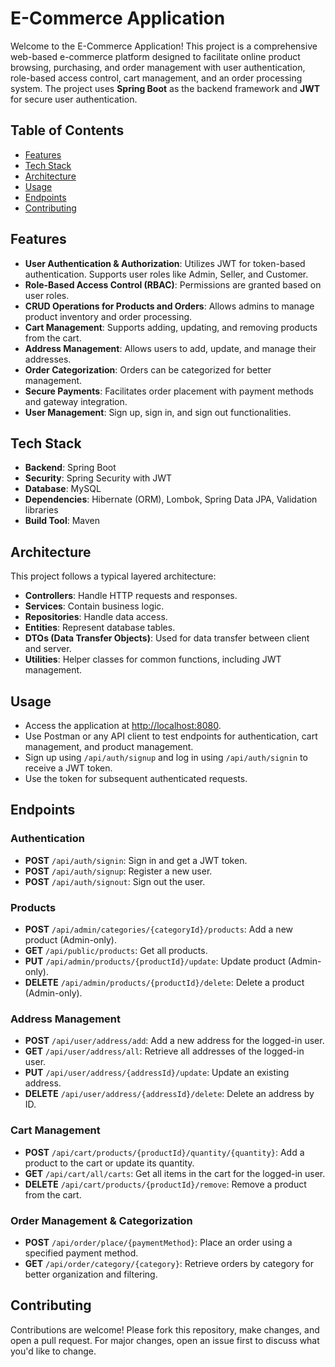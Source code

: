 # E-Commerce Application

Welcome to the E-Commerce Application! This project is a comprehensive web-based e-commerce platform designed to facilitate online product browsing, purchasing, and order management with user authentication, role-based access control, cart management, and an order processing system. The project uses **Spring Boot** as the backend framework and **JWT** for secure user authentication.

## Table of Contents
- [Features](#features)
- [Tech Stack](#tech-stack)
- [Architecture](#architecture)
- [Usage](#usage)
- [Endpoints](#endpoints)
- [Contributing](#contributing)


## Features
- **User Authentication & Authorization**: Utilizes JWT for token-based authentication. Supports user roles like Admin, Seller, and Customer.
- **Role-Based Access Control (RBAC)**: Permissions are granted based on user roles.
- **CRUD Operations for Products and Orders**: Allows admins to manage product inventory and order processing.
- **Cart Management**: Supports adding, updating, and removing products from the cart.
- **Address Management**: Allows users to add, update, and manage their addresses.
- **Order Categorization**: Orders can be categorized for better management.
- **Secure Payments**: Facilitates order placement with payment methods and gateway integration.
- **User Management**: Sign up, sign in, and sign out functionalities.

## Tech Stack
- **Backend**: Spring Boot
- **Security**: Spring Security with JWT
- **Database**: MySQL
- **Dependencies**: Hibernate (ORM), Lombok, Spring Data JPA, Validation libraries
- **Build Tool**: Maven

## Architecture
This project follows a typical layered architecture:
- **Controllers**: Handle HTTP requests and responses.
- **Services**: Contain business logic.
- **Repositories**: Handle data access.
- **Entities**: Represent database tables.
- **DTOs (Data Transfer Objects)**: Used for data transfer between client and server.
- **Utilities**: Helper classes for common functions, including JWT management.
## Usage

- Access the application at [http://localhost:8080](http://localhost:8080).
- Use Postman or any API client to test endpoints for authentication, cart management, and product management.
- Sign up using `/api/auth/signup` and log in using `/api/auth/signin` to receive a JWT token.
- Use the token for subsequent authenticated requests.

## Endpoints

### Authentication
- **POST** `/api/auth/signin`: Sign in and get a JWT token.
- **POST** `/api/auth/signup`: Register a new user.
- **POST** `/api/auth/signout`: Sign out the user.

### Products
- **POST** `/api/admin/categories/{categoryId}/products`: Add a new product (Admin-only).
- **GET** `/api/public/products`: Get all products.
- **PUT** `/api/admin/products/{productId}/update`: Update product (Admin-only).
- **DELETE** `/api/admin/products/{productId}/delete`: Delete a product (Admin-only).

### Address Management
- **POST** `/api/user/address/add`: Add a new address for the logged-in user.
- **GET** `/api/user/address/all`: Retrieve all addresses of the logged-in user.
- **PUT** `/api/user/address/{addressId}/update`: Update an existing address.
- **DELETE** `/api/user/address/{addressId}/delete`: Delete an address by ID.

### Cart Management
- **POST** `/api/cart/products/{productId}/quantity/{quantity}`: Add a product to the cart or update its quantity.
- **GET** `/api/cart/all/carts`: Get all items in the cart for the logged-in user.
- **DELETE** `/api/cart/products/{productId}/remove`: Remove a product from the cart.

### Order Management & Categorization
- **POST** `/api/order/place/{paymentMethod}`: Place an order using a specified payment method.
- **GET** `/api/order/category/{category}`: Retrieve orders by category for better organization and filtering.

## Contributing
Contributions are welcome! Please fork this repository, make changes, and open a pull request. For major changes, open an issue first to discuss what you'd like to change.
